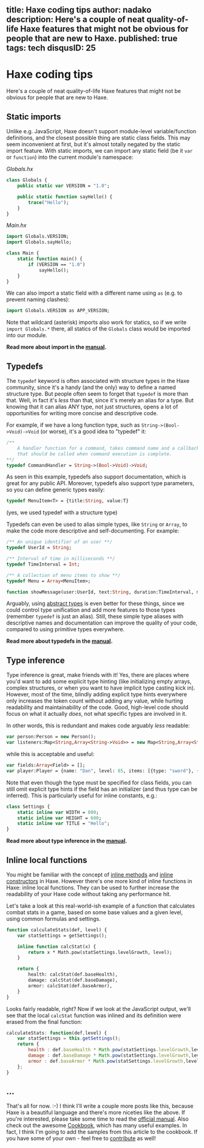 title: Haxe coding tips
author: nadako
description: Here's a couple of neat quality-of-life Haxe features that might not be obvious for people that are new to Haxe.
published: true
tags: tech
disqusID: 25
---
# Haxe coding tips

Here's a couple of neat quality-of-life Haxe features that might not be obvious for people that are new to Haxe.


## Static imports

Unlike e.g. JavaScript, Haxe doesn't support module-level variable/function definitions,
and the closest possible thing are static class fields. This may seem inconvenient
at first, but it's almost totally negated by the static import feature. With static imports, we
can import any static field (be it `var` or `function`) into the current module's namespace:

_Globals.hx_
```haxe
class Globals {
    public static var VERSION = "1.0";

    public static function sayHello() {
        trace("Hello");
    }
}
```

_Main.hx_
```haxe
import Globals.VERSION;
import Globals.sayHello;

class Main {
    static function main() {
        if (VERSION == "1.0")
            sayHello();
    }
}
```

We can also import a static field with a different name using `as` (e.g. to prevent naming clashes):

```haxe
import Globals.VERSION as APP_VERSION;
```

Note that wildcard (asterisk) imports also work for statics, so if we write `import Globals.*`
there, all statics of the `Globals` class would be imported into our module.

**Read more about import in the [manual](https://haxe.org/manual/type-system-import.html).**


## Typedefs

The `typedef` keyword is often associated with structure types in the Haxe community, since it's a handy (and the only)
way to define a named structure type. But people often seem to forget that `typedef` is more than that. Well, in fact
it's *less* than that, since it's merely an alias for a type. But knowing that it can alias ANY type, not just
structures, opens a lot of opportunities for writing more concise and descriptive code.

For example, if we have a long function type, such as `String->(Bool->Void)->Void` (or worse), it's a good idea
to "typedef" it:

```haxe
/**
    A handler function for a command, takes command name and a callback
    that should be called when command execution is complete.
**/
typedef CommandHandler = String->(Bool->Void)->Void;
```

As seen in this example, typedefs also support documentation, which is great for any public API. Moreover,
typedefs also support type parameters, so you can define generic types easily:

```haxe
typedef MenuItem<T> = {title:String, value:T}
```
(yes, we used typedef with a structure type)

Typedefs can even be used to alias simple types, like `String` or `Array`, to make the code
more descriptive and self-documenting. For example:

```haxe
/** An unique identifier of an user **/
typedef UserId = String;

/** Interval of time in milliseconds **/
typedef TimeInterval = Int;

/** A collection of menu items to show **/
typedef Menu = Array<MenuItem>;

function showMessage(user:UserId, text:String, duration:TimeInterval, menu:Menu)
```

Arguably, using [abstract types](https://haxe.org/manual/types-abstract.html) is even better for these things,
since we could control type unification and add more features to those types (remember `typedef` is just an alias).
Still, these simple type aliases with descriptive names and documentation can improve the quality of your code, compared to
using primitive types everywhere.

**Read more about typedefs in the [manual](https://haxe.org/manual/type-system-typedef.html).**


## Type inference

Type inference is great, make friends with it! Yes, there are places where you'd want to add some explicit type hinting
(like initializing empty arrays, complex structures, or when you want to have implicit type casting kick in). However,
most of the time, blindly adding explicit type hints everywhere only increases the token count without adding any value, while
hurting readability and maintainability of the code. Good, high-level code should focus on what it actually *does*, not
what specific types are involved in it.

In other words, this is redundant and makes code arguably _less_ readable:
```haxe
var person:Person = new Person();
var listeners:Map<String,Array<String->Void>> = new Map<String,Array<String->Void>>();
```

while this is acceptable and useful:
```haxe
var fields:Array<Field> = [];
var player:Player = {name: "Dan", level: 85, items: [{type: "sword"}, {type: "potion"}]};
```

Note that even though the type must be specified for class fields, you can still omit explicit type hints if the field
has an initializer (and thus type can be inferred). This is particularly useful for inline constants, e.g.:

```haxe
class Settings {
    static inline var WIDTH = 800;
    static inline var HEIGHT = 600;
    static inline var TITLE = "Hello";
}
```

**Read more about type inference in the [manual](https://haxe.org/manual/type-system-type-inference.html).**


## Inline local functions

You might be familiar with the concept of [inline methods](https://haxe.org/manual/class-field-inline.html) and
[inline constructors](https://haxe.org/manual/lf-inline-constructor.html) in Haxe. However there's one more kind
of inline functions in Haxe: inline local functions. They can be used to further increase the readability of your Haxe
code without taking any performance hit.

Let's take a look at this real-world-ish example of a function that calculates combat stats in a game,
based on some base values and a given level, using common formulas and settings.

```haxe
function calculateStats(def, level) {
    var statSettings = getSettings();

    inline function calcStat(x) {
        return x * Math.pow(statSettings.levelGrowth, level);
    }

    return {
        health: calcStat(def.baseHealth),
        damage: calcStat(def.baseDamage),
        armor: calcStat(def.baseArmor),
    }
}
```

Looks fairly readable, right? Now if we look at the JavaScript output, we'll see that the local `calcStat` function was inlined and its definition were erased from the final function:

```js
calculateStats: function(def,level) {
    var statSettings = this.getSettings();
    return {
        health : def.baseHealth * Math.pow(statSettings.levelGrowth,level),
        damage : def.baseDamage * Math.pow(statSettings.levelGrowth,level),
        armor : def.baseArmor * Math.pow(statSettings.levelGrowth,level)
    };
}
```

## ...

That's all for now. :-) I think I'll write a couple more posts like this, because Haxe is a beautiful language
and there's more niceties like the above. If you're interested, please take some time to read the [official manual](https://haxe.org/manual/introduction.html). Also check out the awesome [Cookbook](http://code.haxe.org/), which has many
useful examples. In fact, I think I'm going to add the samples from this article
to the cookbook. If you have some of your own - feel free to [contribute](https://github.com/HaxeFoundation/code-cookbook) as well!

